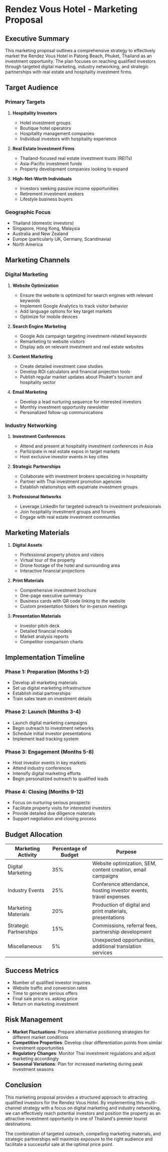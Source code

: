 # Rendez Vous Hotel - Marketing Proposal

## Executive Summary

This marketing proposal outlines a comprehensive strategy to effectively market the Rendez Vous Hotel in Patong Beach, Phuket, Thailand as an investment opportunity. The plan focuses on reaching qualified investors through targeted digital marketing, industry networking, and strategic partnerships with real estate and hospitality investment firms.

## Target Audience

### Primary Targets
1. **Hospitality Investors**
   - Hotel investment groups
   - Boutique hotel operators
   - Hospitality management companies
   - Individual investors with hospitality experience

2. **Real Estate Investment Firms**
   - Thailand-focused real estate investment trusts (REITs)
   - Asia-Pacific investment funds
   - Property development companies looking to expand

3. **High-Net-Worth Individuals**
   - Investors seeking passive income opportunities
   - Retirement investment seekers
   - Lifestyle business buyers

### Geographic Focus
- Thailand (domestic investors)
- Singapore, Hong Kong, Malaysia
- Australia and New Zealand
- Europe (particularly UK, Germany, Scandinavia)
- North America

## Marketing Channels

### Digital Marketing

1. **Website Optimization**
   - Ensure the website is optimized for search engines with relevant keywords
   - Implement Google Analytics to track visitor behavior
   - Add language options for key target markets
   - Optimize for mobile devices

2. **Search Engine Marketing**
   - Google Ads campaign targeting investment-related keywords
   - Remarketing to website visitors
   - Display ads on relevant investment and real estate websites

3. **Content Marketing**
   - Create detailed investment case studies
   - Develop ROI calculators and financial projection tools
   - Publish regular market updates about Phuket's tourism and hospitality sector

4. **Email Marketing**
   - Develop a lead nurturing sequence for interested investors
   - Monthly investment opportunity newsletter
   - Personalized follow-up communications

### Industry Networking

1. **Investment Conferences**
   - Attend and present at hospitality investment conferences in Asia
   - Participate in real estate expos in target markets
   - Host exclusive investor events in key cities

2. **Strategic Partnerships**
   - Collaborate with investment brokers specializing in hospitality
   - Partner with Thai investment promotion agencies
   - Establish relationships with expatriate investment groups

3. **Professional Networks**
   - Leverage LinkedIn for targeted outreach to investment professionals
   - Join hospitality investment groups and forums
   - Engage with real estate investment communities

## Marketing Materials

1. **Digital Assets**
   - Professional property photos and videos
   - Virtual tour of the property
   - Drone footage of the hotel and surrounding area
   - Interactive financial projections

2. **Print Materials**
   - Comprehensive investment brochure
   - One-page executive summary
   - Business cards with QR code linking to the website
   - Custom presentation folders for in-person meetings

3. **Presentation Materials**
   - Investor pitch deck
   - Detailed financial models
   - Market analysis reports
   - Competitor comparison charts

## Implementation Timeline

### Phase 1: Preparation (Months 1-2)
- Develop all marketing materials
- Set up digital marketing infrastructure
- Establish initial partnerships
- Train sales team on investment details

### Phase 2: Launch (Months 3-4)
- Launch digital marketing campaigns
- Begin outreach to investment networks
- Schedule initial investor presentations
- Implement lead tracking system

### Phase 3: Engagement (Months 5-8)
- Host investor events in key markets
- Attend industry conferences
- Intensify digital marketing efforts
- Begin personalized outreach to qualified leads

### Phase 4: Closing (Months 9-12)
- Focus on nurturing serious prospects
- Facilitate property visits for interested investors
- Provide detailed due diligence materials
- Support negotiation and closing process

## Budget Allocation

| Marketing Activity | Percentage of Budget | Purpose |
|-------------------|----------------------|---------|
| Digital Marketing | 35% | Website optimization, SEM, content creation, email campaigns |
| Industry Events | 25% | Conference attendance, hosting investor events, travel expenses |
| Marketing Materials | 20% | Production of digital and print materials, presentations |
| Strategic Partnerships | 15% | Commissions, referral fees, partnership development |
| Miscellaneous | 5% | Unexpected opportunities, additional translation services |

## Success Metrics

- Number of qualified investor inquiries
- Website traffic and conversion rates
- Time to generate serious offers
- Final sale price vs. asking price
- Return on marketing investment

## Risk Management

- **Market Fluctuations**: Prepare alternative positioning strategies for different market conditions
- **Competitive Properties**: Develop clear differentiation points from similar investment opportunities
- **Regulatory Changes**: Monitor Thai investment regulations and adjust marketing accordingly
- **Seasonal Variations**: Plan for increased marketing during peak investment seasons

## Conclusion

This marketing proposal provides a structured approach to attracting qualified investors for the Rendez Vous Hotel. By implementing this multi-channel strategy with a focus on digital marketing and industry networking, we can effectively reach potential investors and position the property as an attractive investment opportunity in one of Thailand's premier tourist destinations.

The combination of targeted outreach, compelling marketing materials, and strategic partnerships will maximize exposure to the right audience and facilitate a successful sale at the optimal price point.
